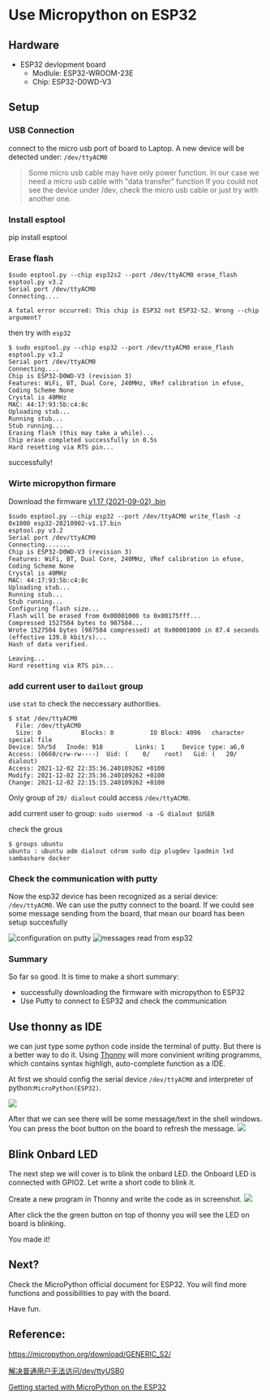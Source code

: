 # Use Micropython on ESP32
##  Hardware
* ESP32 devlopment board
    * Modlule: ESP32-WROOM-23E
    * Chip: ESP32-D0WD-V3

## Setup
### USB Connection
connect to the micro usb port of board to Laptop. A new device will be detected under:
`/dev/ttyACM0`

> Some micro usb cable may have only power function. In our case we need a micro usb cable with "data transfer" function
> If you could not see the device under /dev, check the micro usb cable or just try with another one.


### Install esptool

pip install esptool
### Erase flash
```
$sudo esptool.py --chip esp32s2 --port /dev/ttyACM0 erase_flash
esptool.py v3.2
Serial port /dev/ttyACM0
Connecting....

A fatal error occurred: This chip is ESP32 not ESP32-S2. Wrong --chip argument?
```
then try with `esp32`

```
$ sudo esptool.py --chip esp32 --port /dev/ttyACM0 erase_flash
esptool.py v3.2
Serial port /dev/ttyACM0
Connecting....
Chip is ESP32-D0WD-V3 (revision 3)
Features: WiFi, BT, Dual Core, 240MHz, VRef calibration in efuse, Coding Scheme None
Crystal is 40MHz
MAC: 44:17:93:5b:c4:8c
Uploading stub...
Running stub...
Stub running...
Erasing flash (this may take a while)...
Chip erase completed successfully in 0.5s
Hard resetting via RTS pin...
```

successfully!

### Wirte micropython firmare
Download the firmware [v1.17 (2021-09-02) .bin](https://micropython.org/resources/firmware/esp32-20210902-v1.17.bin)

```
$sudo esptool.py --chip esp32 --port /dev/ttyACM0 write_flash -z 0x1000 esp32-20210902-v1.17.bin 
esptool.py v3.2
Serial port /dev/ttyACM0
Connecting.......
Chip is ESP32-D0WD-V3 (revision 3)
Features: WiFi, BT, Dual Core, 240MHz, VRef calibration in efuse, Coding Scheme None
Crystal is 40MHz
MAC: 44:17:93:5b:c4:8c
Uploading stub...
Running stub...
Stub running...
Configuring flash size...
Flash will be erased from 0x00001000 to 0x00175fff...
Compressed 1527504 bytes to 987584...
Wrote 1527504 bytes (987584 compressed) at 0x00001000 in 87.4 seconds (effective 139.8 kbit/s)...
Hash of data verified.

Leaving...
Hard resetting via RTS pin...
```

### add current user to `dailout` group

use `stat` to check the neccessary authorities.
```
$ stat /dev/ttyACM0 
  File: /dev/ttyACM0
  Size: 0         	Blocks: 0          IO Block: 4096   character special file
Device: 5h/5d	Inode: 918         Links: 1     Device type: a6,0
Access: (0660/crw-rw----)  Uid: (    0/    root)   Gid: (   20/ dialout)
Access: 2021-12-02 22:35:36.240109262 +0100
Modify: 2021-12-02 22:35:36.240109262 +0100
Change: 2021-12-02 22:15:15.240109262 +0100

```

Only group of `20/ dialout` could access `/dev/ttyACM0`. 

add current user to group:
```sudo usermod -a -G dialout $USER```

check the grous
```
$ groups ubuntu
ubuntu : ubuntu adm dialout cdrom sudo dip plugdev lpadmin lxd sambashare docker

```

### Check the communication with putty
Now the esp32 device has been recognized as a serial device: `/dev/ttyACM0`. We can use the putty connect to the board. If we could see some message sending from the board, that mean our board has been setup succesfully

![configuration on putty](./docs/images/putty.png)
![messages read from esp32](./docs/images/putty-esp32.png)


### Summary
So far so good. It is time to make a short summary:
* successfully downloading the firmware with micropython to ESP32
* Use Putty to connect to ESP32 and check the communication

## Use thonny as IDE
we can just type some python code inside the terminal of putty. But there is a better way to do it. Using [Thonny](https://thonny.org/) will more convinient writing programms, which contains syntax highligh, auto-complete function as a IDE.

At first we should config the serial device `/dev/ttyACM0` and interpreter of python:`MicroPython(ESP32)`.

![](./docs/images/thonny-config.png)

After that we can see there will be some message/text in the shell windows. You can press the boot button on the board to refresh the message.
![](./docs/images/thonny-shell.png)
## Blink Onbard LED
The next step we will cover is to blink the onbard LED. the Onboard LED is connected with GPIO2. Let write a short code to blink it.

Create a new program in Thonny and write the code as in screenshot.
![](./docs/images/blink.png)

After click the the green button on top of thonny you will see the LED on board is blinking.

You made it!

## Next?

Check the MicroPython official document for ESP32. You will find more functions and possibilities to pay with the board.

Have fun.



## Reference:

https://micropython.org/download/GENERIC_S2/

[解决普通用户无法访问/dev/ttyUSB0](https://github.com/Zhgong/esp32cam-micropython/blob/master/README.md#3-%E8%A7%A3%E5%86%B3%E6%99%AE%E9%80%9A%E7%94%A8%E6%88%B7%E6%97%A0%E6%B3%95%E8%AE%BF%E9%97%AEdevttyusb0)

[Getting started with MicroPython on the ESP32](https://docs.micropython.org/en/latest/esp32/tutorial/intro.html)